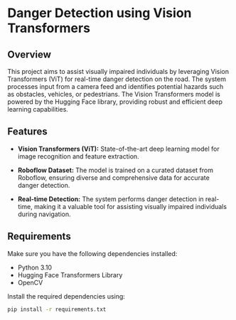 # Danger Detection using Vision Transformers

## Overview

This project aims to assist visually impaired individuals by leveraging Vision Transformers (ViT) for real-time danger detection on the road. The system processes input from a camera feed and identifies potential hazards such as obstacles, vehicles, or pedestrians. The Vision Transformers model is powered by the Hugging Face library, providing robust and efficient deep learning capabilities.

## Features

- **Vision Transformers (ViT):** State-of-the-art deep learning model for image recognition and feature extraction.
  
- **Roboflow Dataset:** The model is trained on a curated dataset from Roboflow, ensuring diverse and comprehensive data for accurate danger detection.

- **Real-time Detection:** The system performs danger detection in real-time, making it a valuable tool for assisting visually impaired individuals during navigation.

## Requirements

Make sure you have the following dependencies installed:

- Python 3.10
- Hugging Face Transformers Library
- OpenCV


Install the required dependencies using:

```bash
pip install -r requirements.txt

